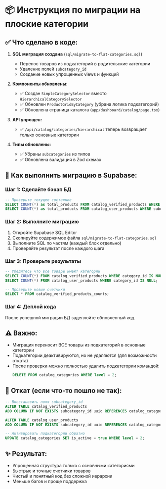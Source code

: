 # 📦 Инструкция по миграции на плоские категории

## ✅ Что сделано в коде:

1. **SQL миграция создана** (`sql/migrate-to-flat-categories.sql`)
   - Перенос товаров из подкатегорий в родительские категории
   - Удаление полей `subcategory_id`
   - Создание новых упрощенных views и функций

2. **Компоненты обновлены:**
   - ✅ Создан `SimpleCategorySelector` вместо `HierarchicalCategorySelector`
   - ✅ Обновлен `ProductGridByCategory` (убрана логика подкатегорий)
   - ✅ Обновлена страница каталога (`app/dashboard/catalog/page.tsx`)

3. **API упрощен:**
   - ✅ `/api/catalog/categories/hierarchical` теперь возвращает только основные категории

4. **Типы обновлены:**
   - ✅ Убраны `subcategories` из типов
   - ✅ Обновлена валидация в Zod схемах

## 🚀 Как выполнить миграцию в Supabase:

### Шаг 1: Сделайте бэкап БД
```sql
-- Проверьте текущее состояние
SELECT COUNT(*) as total_products FROM catalog_verified_products WHERE subcategory_id IS NOT NULL;
SELECT COUNT(*) as total_products FROM catalog_user_products WHERE subcategory_id IS NOT NULL;
```

### Шаг 2: Выполните миграцию
1. Откройте Supabase SQL Editor
2. Скопируйте содержимое файла `sql/migrate-to-flat-categories.sql`
3. Выполните SQL по частям (каждый блок отдельно)
4. Проверяйте результат после каждого шага

### Шаг 3: Проверьте результаты
```sql
-- Убедитесь что все товары имеют категории
SELECT COUNT(*) FROM catalog_verified_products WHERE category_id IS NULL;
SELECT COUNT(*) FROM catalog_user_products WHERE category_id IS NULL;

-- Проверьте новые счетчики
SELECT * FROM catalog_verified_products_counts;
```

### Шаг 4: Деплой кода
После успешной миграции БД задеплойте обновленный код

## ⚠️ Важно:
- Миграция переносит ВСЕ товары из подкатегорий в основные категории
- Подкатегории деактивируются, но не удаляются (для возможности отката)
- После проверки можно полностью удалить подкатегории командой:
  ```sql
  DELETE FROM catalog_categories WHERE level = 2;
  ```

## 🔄 Откат (если что-то пошло не так):
```sql
-- Восстановить поля subcategory_id
ALTER TABLE catalog_verified_products 
ADD COLUMN IF NOT EXISTS subcategory_id uuid REFERENCES catalog_categories(id);

ALTER TABLE catalog_user_products
ADD COLUMN IF NOT EXISTS subcategory_id uuid REFERENCES catalog_categories(id);

-- Активировать подкатегории обратно
UPDATE catalog_categories SET is_active = true WHERE level = 2;
```

## ✨ Результат:
- Упрощенная структура только с основными категориями
- Быстрые и точные счетчики товаров
- Чистый и понятный код без сложной иерархии
- Меньше багов и проще поддержка